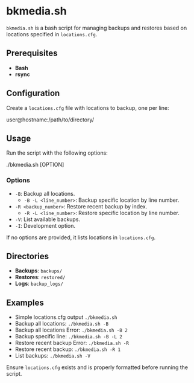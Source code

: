 # bkmedia.sh

`bkmedia.sh` is a bash script for managing backups and restores based on locations specified in `locations.cfg`.

## Prerequisites

- **Bash**
- **rsync**

## Configuration

Create a `locations.cfg` file with locations to backup, one per line:

user@hostname:/path/to/directory/

## Usage

Run the script with the following options:

./bkmedia.sh [OPTION]

### Options

- `-B`: Backup all locations.
  - `-B -L <line_number>`: Backup specific location by line number.
- `-R <backup_number>`: Restore recent backup by index.
  - `-R -L <line_number>`: Restore specific location by line number.
- `-V`: List available backups.
- `-I`: Development option.

If no options are provided, it lists locations in `locations.cfg`.

## Directories

- **Backups**: `backups/`
- **Restores**: `restored/`
- **Logs**: `backup_logs/`

## Examples

- Simple locations.cfg output `./bkmedia.sh`
- Backup all locations: `./bkmedia.sh -B`
- Backup all locations Error: `./bkmedia.sh -B 2`
- Backup specific line: `./bkmedia.sh -B -L 2`
- Restore recent backup Error: `./bkmedia.sh -R`
- Restore recent backup: `./bkmedia.sh -R 1`
- List backups: `./bkmedia.sh -V`

Ensure `locations.cfg` exists and is properly formatted before running the script.

